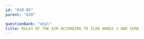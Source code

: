 ```yaml
---
id: "010.05"
parent: "010"

questionBank: "atpl"
title: RULES OF THE AIR ACCORDING TO ICAO ANNEX 2 AND SERA
---
```

